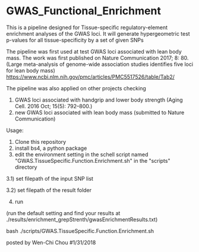 # GWAS_Functional_Enrichment
This is a pipeline designed for Tissue-specific regulatory-element enrichment analyses of the GWAS loci.
It will generate hypergeometric test p-values for all tissue-specificity by a set of given SNPs

The pipeline was first used at test GWAS loci associated with lean body mass. The work was first published on Nature Communication 2017; 8: 80. (Large meta-analysis of genome-wide association studies identifies five loci for lean body mass)
https://www.ncbi.nlm.nih.gov/pmc/articles/PMC5517526/table/Tab2/

The pipeline was also applied on other projects checking 
1) GWAS loci associated with handgrip and lower body strength (Aging Cell. 2016 Oct; 15(5): 792–800.)
2) new GWAS loci associated with lean body mass (submitted to Nature Communication)

Usage:
1) Clone this repository
2) install bs4, a python package
3) edit the environment setting in the schell script named "GWAS.TissueSpecific.Function.Enrichment.sh" in the "scripts" directory

3.1) set filepath of the input SNP list

3.2) set filepath of the result folder

4) run

(run the default setting and find your results at ./results/enrichment_grepStrenth/gwasEnrichmentResults.txt)

bash ./scripts/GWAS.TissueSpecific.Function.Enrichment.sh


posted by Wen-Chi Chou
#1/31/2018

